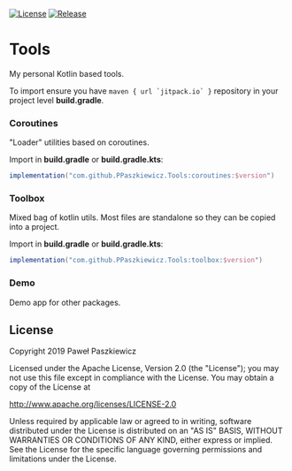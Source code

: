 [![License](https://img.shields.io/badge/License-Apache%202.0-blue.svg)](https://opensource.org/licenses/Apache-2.0)
[![Release](https://jitpack.io/v/PPaszkiewicz/Tools.svg)](https://jitpack.io/#User/Repo)

Tools
=====

My personal Kotlin based tools. 

To import ensure you have ```maven { url `jitpack.io` }``` repository in your project level **build.gradle**.

### Coroutines
"Loader" utilities based on coroutines.

Import in **build.gradle** or **build.gradle.kts**:
```gradle
implementation("com.github.PPaszkiewicz.Tools:coroutines:$version")
```
### Toolbox

Mixed bag of kotlin utils. Most files are standalone so they can be copied into a project.

Import in **build.gradle** or **build.gradle.kts**:
```gradle    
implementation("com.github.PPaszkiewicz.Tools:toolbox:$version")
```

### Demo

Demo app for other packages.


## License
Copyright 2019 Paweł Paszkiewicz

Licensed under the Apache License, Version 2.0 (the "License");
you may not use this file except in compliance with the License.
You may obtain a copy of the License at

http://www.apache.org/licenses/LICENSE-2.0

Unless required by applicable law or agreed to in writing, software
distributed under the License is distributed on an "AS IS" BASIS,
WITHOUT WARRANTIES OR CONDITIONS OF ANY KIND, either express or implied.
See the License for the specific language governing permissions and
limitations under the License.